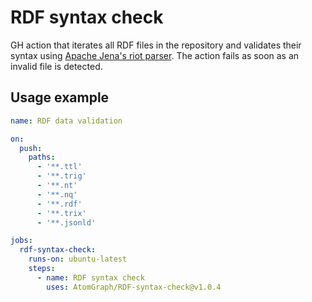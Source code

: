 # RDF syntax check
GH action that iterates all RDF files in the repository and validates their syntax using [Apache Jena's riot parser](https://jena.apache.org/documentation/io/#command-line-tools).
The action fails as soon as an invalid file is detected.

## Usage example

```yml
name: RDF data validation

on:
  push:
    paths:
      - '**.ttl'
      - '**.trig'
      - '**.nt'
      - '**.nq'
      - '**.rdf'
      - '**.trix'
      - '**.jsonld'

jobs:
  rdf-syntax-check:
    runs-on: ubuntu-latest
    steps:
      - name: RDF syntax check
        uses: AtomGraph/RDF-syntax-check@v1.0.4
```